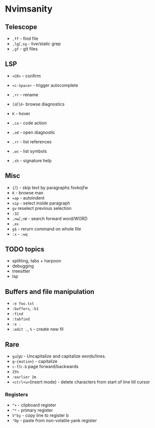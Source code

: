 # Nvimsanity 

## Telescope

* `,ff` - find file
* `,lg`/`,sg` - live/static grep
* `,gf` - git files

## LSP

* `<CR>` - confirm
* `<c-Space>` - trigger autocomplete
* `,rr` - rename

* `[d`/`]d`- browse diagnostics
* `K` - hover
* `,ca` - code action
* `,od` - open diagnostic
* `,rr` - list references
* `,ws` - list symbols
* `,sh` - signature help

## Misc

* `{`/`}` - skip text by paragraphs fovkojfw
* `K` - browse man
* `=ap` - autoindent
* `vip` - select inside paragraph
* `gv` reselect previous selection
* `:32`
* `,nw`/`,nW` - search forward word/WORD
* `,ex`
* `g$` - rerurn command on whole file
* `:x` - `:wq`

## TODO topics

* splitting, tabs + harpoon
* debugging
* treesitter
* lsp

## Buffers and file manipulation

* `:e foo.txt`
* `:buffers`, `:b1`
* `:find`
* `:tabfind`
* `:e .`
* `:edit .`, `%` - create new fil

## Rare

* `gu`/`gU` - Uncapitalize and capitalize words/lines.
* `g~{motion}` - capitalize
* `c-f`/`c-b` page forward/backwards
* `25%`
* `:earlier 2m`
* `<ctrl+u>`(insert mode) - delete characters from start of line till cursor 


### Registers

* `"+` - clipboard register
* `"*` - primary register
* `V"by` - copy line to register b
* `"0p` - paste from non-volatile yank register
